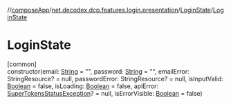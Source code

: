 //[composeApp](../../../index.md)/[net.decodex.dcp.features.login.presentation](../index.md)/[LoginState](index.md)/[LoginState](-login-state.md)

# LoginState

[common]\
constructor(email: [String](https://kotlinlang.org/api/latest/jvm/stdlib/kotlin/-string/index.html) = &quot;&quot;, password: [String](https://kotlinlang.org/api/latest/jvm/stdlib/kotlin/-string/index.html) = &quot;&quot;, emailError: StringResource? = null, passwordError: StringResource? = null, isInputValid: [Boolean](https://kotlinlang.org/api/latest/jvm/stdlib/kotlin/-boolean/index.html) = false, isLoading: [Boolean](https://kotlinlang.org/api/latest/jvm/stdlib/kotlin/-boolean/index.html) = false, apiError: [SuperTokensStatusException](../../net.decodex.dcp.core.supertokens.common/-super-tokens-status-exception/index.md)? = null, isErrorVisible: [Boolean](https://kotlinlang.org/api/latest/jvm/stdlib/kotlin/-boolean/index.html) = false)
